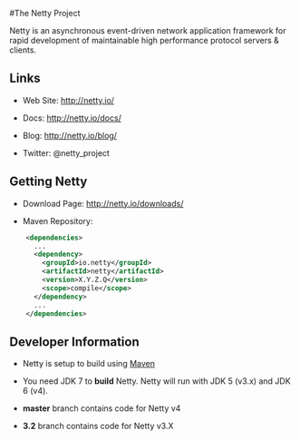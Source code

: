#The Netty Project

Netty is an asynchronous event-driven network application framework for rapid development of maintainable high performance protocol servers & clients.

## Links

- Web Site: http://netty.io/

- Docs: http://netty.io/docs/

- Blog: http://netty.io/blog/

- Twitter: @netty_project

## Getting Netty

- Download Page: http://netty.io/downloads/

- Maven Repository: 

```xml
    <dependencies>
      ...
      <dependency>
        <groupId>io.netty</groupId>
        <artifactId>netty</artifactId>
        <version>X.Y.Z.Q</version>
        <scope>compile</scope>
      </dependency>
      ...
    </dependencies>
```

## Developer Information

- Netty is setup to build using [Maven](http://maven.apache.org/)

- You need JDK 7 to __build__ Netty. Netty will run with JDK 5 (v3.x) and JDK 6 (v4).

- __master__ branch contains code for Netty v4

- __3.2__ branch contains code for Netty v3.X

